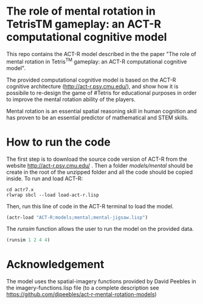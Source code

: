 # The role of mental rotation in TetrisTM gameplay: an ACT-R computational cognitive model

This repo contains the ACT-R model described in the the paper "The role of mental rotation in Tetris<sup>TM</sup> gameplay: an ACT-R computational cognitive model".

The provided computational cognitive model is based on the ACT-R cognitive architecture (http://act-r.psy.cmu.edu/), and show how it is possibile to re-design the game of #Tetris for educational purposes in order to improve the mental rotation ability of the players.

Mental rotation is an essential spatial reasoning skill in human cognition and has proven to be an essential predictor of mathematical and STEM skills. 


# How to run the code

The first step is to download the source code version of ACT-R from the website http://act-r.psy.cmu.edu/ .
Then a folder *models/mental* should be create in the root of the unzipped folder and all the code should be copied inside.
To run and load ACT-R:

``` 
cd actr7.x
rlwrap sbcl --load load-act-r.lisp 
``` 

Then, run this line of code in the ACT-R terminal to load the model. 

``` lisp
(actr-load "ACT-R:models;mental;mental-jigsaw.lisp")
```

The *runsim* function allows the user to run the model on the provided data.

``` lisp
(runsim 1 2 4 4)
```

# Acknowledgement

The model uses the spatial-imagery functions provided by David Peebles in the imagery-functions.lisp file (to a complete description see 
https://github.com/djpeebles/act-r-mental-rotation-models)

